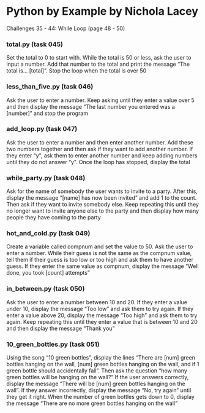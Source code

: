 # **Python by Example by Nichola Lacey**
Challenges 35 - 44: While Loop (page 48 - 50)


### **total.py (task 045)**
Set the total to 0 to start with. While the total is 50 or less, ask the user to input a number. Add that number to the total and print the message “The total is... [total]”. Stop the loop when the total is over 50

### **less_than_five.py (task 046)**
Ask the user to enter a number. Keep asking until they enter a value over 5 and then display the message “The last number you entered was a [number]” and stop the program

### **add_loop.py (task 047)**
Ask the user to enter a number and then enter another number. Add these two numbers together and then ask if they want to add another number. If they enter “y", ask them to enter another number and keep adding numbers until they do not answer “y”. Once the loop has stopped, display the total

### **while_party.py (task 048)**
Ask for the name of somebody the user wants to invite to a party. After this, display the message “[name] has now been invited” and add 1 to the count. Then ask if they want to invite somebody else. Keep repeating this until they no longer want to invite anyone else to the party and then display how many people they have coming to the party

### **hot_and_cold.py (task 049)**
Create a variable called compnum and set the value to 50. Ask the user to enter a number. While their guess is not the same as the compnum value, tell them if their guess is too low or too high and ask them to have another guess. If they enter the same value as compnum, display the message “Well done, you took [count] attempts”

### **in_between.py (task 050)**
Ask the user to enter a number between 10 and 20. If they enter a value under 10, display the message “Too low” and ask them to try again. If they enter a value above 20, display the message “Too high” and ask them to try again. Keep repeating this until they enter a value that is between 10 and 20 and then display the message “Thank you”

### **10_green_bottles.py (task 051)**
Using the song “10 green bottles”, display the lines “There are [num] green bottles hanging on the wall, [num] green bottles hanging on the wall, and if 1 green bottle should accidentally fall”. Then ask the question “how many green bottles will be hanging on the wall?” If the user answers correctly, display the message “There will be [num] green bottles hanging on the wall”. If they answer incorrectly, display the message “No, try again” until they get it right. When the number of green bottles gets down to 0, display the message “There are no more green bottles hanging on the wall”
